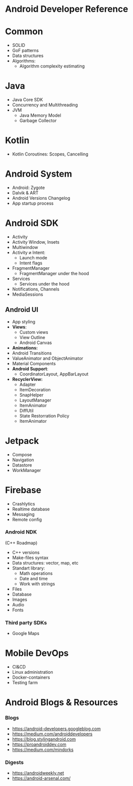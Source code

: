 # Android Developer Reference

# Common
- SOLID
- GoF patterns
- Data structures
- Algorithms:
  - Algorithm complexity estimating

# Java
- Java Core SDK
- Concurrency and Multithreading
- JVM
  - Java Memory Model
  - Garbage Collector

# Kotlin
- Kotlin Coroutines: Scopes, Cancelling

# Android System

- Android: Zygote
- Dalvik & ART
- Android Versions Changelog
- App startup process

# Android SDK
- Activity
 - Activity Window, Insets
 - Multiwindow 
- Activity и Intent:
  - Launch mode
  - Intent flags
- FragmentManager
  - FragmentManager under the hood
- Services
  - Services under the hood
- Notifications, Channels
- MediaSessions

## Android UI
- App styling
- **Views**:
  - Custom views
  - View Outline
  - Android Canvas
- **Animations:**
 - Android Transitions
  - ValueAnimator and ObjectAnimator
- Material Components
- **Android Support**:
  - CoordinatorLayout, AppBarLayout
- **RecyclerView:**
  - Adapter
  - ItemDecoration
  - SnapHelper
  - LayoutManager
  - ItemAnimator
  - DiffUtil
  - State Restorration Policy
  - ItemAnimator

#  Jetpack
- Compose
- Navigation
- Datastore
- WorkManager

#  Firebase
- Crashlytics
- Realtime database
- Messaging
- Remote config

### Android NDK
(С++ Roadmap)

- C++ versions
- Make-files syntax
- Data structures: vector, map, etc
- Standart library:
  - Math operations
  - Date and time
  - Work with strings
- Files
- Database
- Images
- Audio
- Fonts


### Third party SDKs
- Google Maps

# Mobile DevOps
- CI&CD
- Linux administration
- Docker-containers
- Testing farm

# Android Blogs & Resources

### Blogs

- https://android-developers.googleblog.com
- https://medium.com/androiddevelopers
- https://blog.stylingandroid.com
- https://proandroiddev.com
- https://medium.com/mindorks

### Digests
- https://androidweekly.net
- https://android-arsenal.com/
